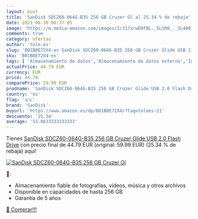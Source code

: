 ```yaml
---
layout: post
title: 'SanDisk SDCZ60-064G-B35 256 GB Cruzer Gl al 25.34 % de rebaja'
date: 2021-06-30 06:37:05
image: 'https://m.media-amazon.com/images/I/317xrwD9fBL._SL500_._SL400_.jpg'
comments: true
category: ofertas
author: 'tole.es'
slug: 'B01B8E72X4-es SanDisk SDCZ60-064G-B35 256 GB Cruzer Glide USB 2.0 Flash...'
sku: 'B01B8E72X4-es'
tags: [ 'Almacenamiento de datos','Almacenamiento de datos externo','Informática','Memorias USB','sandisk', ]
actualPrice: 44.79 EUR
currency: EUR
price: 44.79
comparePrice: 59.99 EUR
prodname: 'SanDisk SDCZ60-064G-B35 256 GB Cruzer Glide USB 2.0 Flash Drive'
country: 'es'
flag: '🇪🇸'
brand: 'SanDisk'
buyurl: 'https://www.amazon.es/dp/B01B8E72X4/?tag=tolees-21'
descuento: '25.34'
average: '53.8633333333333'
---
```


Tienes [SanDisk SDCZ60-064G-B35 256 GB Cruzer Glide USB 2.0 Flash Drive](https://www.amazon.es/dp/B01B8E72X4/?tag=tolees-21) con precio final de  44.79 EUR (original: 59.99 EUR) (25.34 %  de rebaja) aqui!

[![SanDisk SDCZ60-064G-B35 256 GB Cruzer Gl](https://m.media-amazon.com/images/I/317xrwD9fBL._SL500_._SL400_.jpg)](https://www.amazon.es/dp/B01B8E72X4/?tag=tolees-21)

🔎:

- Almacenamiento fiable de fotografías, vídeos, música y otros archivos
- Disponible en capacidades de hasta 256 GB
- Garantía de 5 años

[🛒 Comprar!!!](https://www.amazon.es/dp/B01B8E72X4/?tag=tolees-21)
